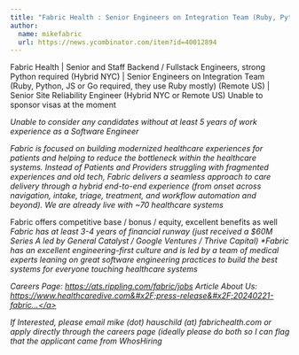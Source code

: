 ```yaml
---
title: "Fabric Health : Senior Engineers on Integration Team (Ruby, Python, JS or Go required, they use Ruby mostly) (Remote US)"
author:
  name: mikefabric
  url: https://news.ycombinator.com/item?id=40012894
---
```

Fabric Health | Senior and Staff Backend &#x2F; Fullstack Engineers, strong Python required (Hybrid NYC) | Senior Engineers on Integration Team (Ruby, Python, JS or Go required, they use Ruby mostly) (Remote US) | Senior Site Reliability Engineer (Hybrid NYC or Remote US) Unable to sponsor visas at the moment

<i>Unable to consider any candidates without at least 5 years of work experience as a Software Engineer

Fabric is focused on building modernized healthcare experiences for patients and helping to reduce the bottleneck within the healthcare systems. Instead of Patients and Providers struggling with fragmented experiences and old tech, Fabric delivers  a seamless approach to care delivery through a hybrid end-to-end experience (from onset across navigation,  intake, triage, treatment, and workflow automation and beyond). We are already live with ~70 healthcare systems

</i>Fabric offers competitive base &#x2F; bonus &#x2F; equity, excellent benefits as well
<i>Fabric has at least 3-4 years of financial runway (just received a $60M Series A led by General Catalyst &#x2F; Google Ventures &#x2F; Thrive Capital)
*Fabric has an excellent engineering-first culture and is led by a team of medical experts leaning on great software engineering practices to build the best systems for everyone touching healthcare systems

Careers Page: <a href="https:&#x2F;&#x2F;ats.rippling.com&#x2F;fabric&#x2F;jobs" rel="nofollow">https:&#x2F;&#x2F;ats.rippling.com&#x2F;fabric&#x2F;jobs</a>
Article About Us: <a href="https:&#x2F;&#x2F;www.healthcaredive.com&#x2F;press-release&#x2F;20240221-fabric-secures-60m-series-a-to-streamline-care-experiences-consolidating&#x2F;" rel="nofollow">https:&#x2F;&#x2F;www.healthcaredive.com&#x2F;press-release&#x2F;20240221-fabric...</a>

If Interested, please email mike (dot) hauschild (at) fabrichealth.com or apply directly through the careers page (ideally please do both so I can flag that the applicant came from WhosHiring</i>
